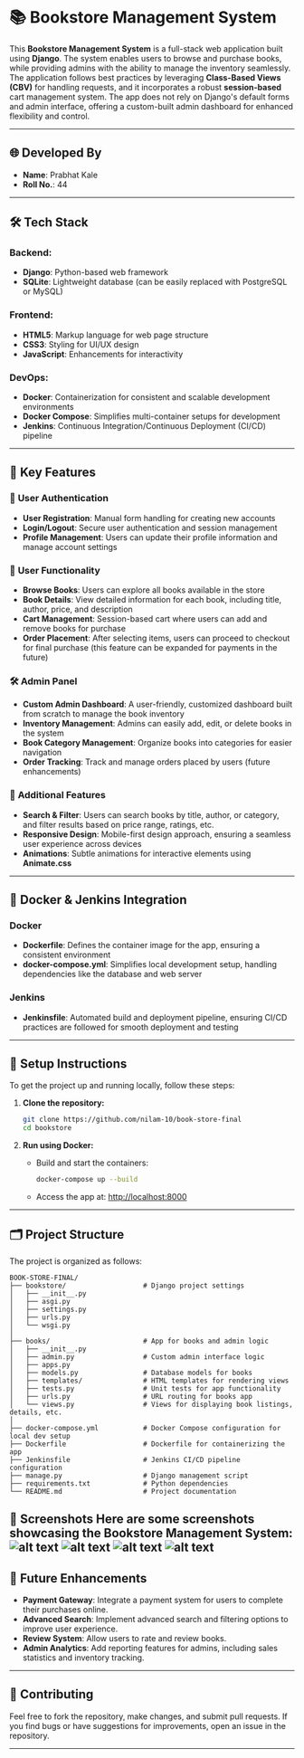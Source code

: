 
# 📚 **Bookstore Management System**

This **Bookstore Management System** is a full-stack web application built using **Django**. The system enables users to browse and purchase books, while providing admins with the ability to manage the inventory seamlessly. The application follows best practices by leveraging **Class-Based Views (CBV)** for handling requests, and it incorporates a robust **session-based** cart management system. The app does not rely on Django's default forms and admin interface, offering a custom-built admin dashboard for enhanced flexibility and control.

---

## 🌐 **Developed By**

- **Name**: Prabhat Kale
- **Roll No.**: 44
---

## 🛠️ **Tech Stack**

### **Backend:**
- **Django**: Python-based web framework
- **SQLite**: Lightweight database (can be easily replaced with PostgreSQL or MySQL)

### **Frontend:**
- **HTML5**: Markup language for web page structure
- **CSS3**: Styling for UI/UX design
- **JavaScript**: Enhancements for interactivity

### **DevOps:**
- **Docker**: Containerization for consistent and scalable development environments
- **Docker Compose**: Simplifies multi-container setups for development
- **Jenkins**: Continuous Integration/Continuous Deployment (CI/CD) pipeline

---

## 🚀 **Key Features**

### 🔐 **User Authentication**
- **User Registration**: Manual form handling for creating new accounts
- **Login/Logout**: Secure user authentication and session management
- **Profile Management**: Users can update their profile information and manage account settings

### 🛒 **User Functionality**
- **Browse Books**: Users can explore all books available in the store
- **Book Details**: View detailed information for each book, including title, author, price, and description
- **Cart Management**: Session-based cart where users can add and remove books for purchase
- **Order Placement**: After selecting items, users can proceed to checkout for final purchase (this feature can be expanded for payments in the future)

### 🛠️ **Admin Panel**
- **Custom Admin Dashboard**: A user-friendly, customized dashboard built from scratch to manage the book inventory
- **Inventory Management**: Admins can easily add, edit, or delete books in the system
- **Book Category Management**: Organize books into categories for easier navigation
- **Order Tracking**: Track and manage orders placed by users (future enhancements)

### 🌟 **Additional Features**
- **Search & Filter**: Users can search books by title, author, or category, and filter results based on price range, ratings, etc.
- **Responsive Design**: Mobile-first design approach, ensuring a seamless user experience across devices
- **Animations**: Subtle animations for interactive elements using **Animate.css**

---

## 🐳 **Docker & Jenkins Integration**

### **Docker**
- **Dockerfile**: Defines the container image for the app, ensuring a consistent environment
- **docker-compose.yml**: Simplifies local development setup, handling dependencies like the database and web server

### **Jenkins**
- **Jenkinsfile**: Automated build and deployment pipeline, ensuring CI/CD practices are followed for smooth deployment and testing

---

## 🔧 **Setup Instructions**

To get the project up and running locally, follow these steps:

1. **Clone the repository:**
   ```bash
   git clone https://github.com/nilam-10/book-store-final
   cd bookstore
   ```

2. **Run using Docker:**
   - Build and start the containers:
     ```bash
     docker-compose up --build
     ```
   - Access the app at: [http://localhost:8000](http://localhost:8000)

---

## 🗂️ **Project Structure**

The project is organized as follows:

```
BOOK-STORE-FINAL/
├── bookstore/                   # Django project settings
│   ├── __init__.py
│   ├── asgi.py
│   ├── settings.py
│   ├── urls.py
│   └── wsgi.py
│
├── books/                       # App for books and admin logic
│   ├── __init__.py
│   ├── admin.py                 # Custom admin interface logic
│   ├── apps.py
│   ├── models.py                # Database models for books
│   ├── templates/               # HTML templates for rendering views
│   ├── tests.py                 # Unit tests for app functionality
│   ├── urls.py                  # URL routing for books app
│   └── views.py                 # Views for displaying book listings, details, etc.
│
├── docker-compose.yml           # Docker Compose configuration for local dev setup
├── Dockerfile                   # Dockerfile for containerizing the app
├── Jenkinsfile                  # Jenkins CI/CD pipeline configuration
├── manage.py                    # Django management script
├── requirements.txt             # Python dependencies
└── README.md                    # Project documentation
```

📸 Screenshots
Here are some screenshots showcasing the Bookstore Management System:
![alt text](<Screenshot 2025-04-25 213811.png>)
![alt text](<Screenshot 2025-04-25 214101.png>)
![alt text](<Screenshot 2025-04-25 214219.png>)
![alt text](<Screenshot 2025-04-25 213913.png>)
---

## 📄 **Future Enhancements**
- **Payment Gateway**: Integrate a payment system for users to complete their purchases online.
- **Advanced Search**: Implement advanced search and filtering options to improve user experience.
- **Review System**: Allow users to rate and review books.
- **Admin Analytics**: Add reporting features for admins, including sales statistics and inventory tracking.

---

## 🤝 **Contributing**

Feel free to fork the repository, make changes, and submit pull requests. If you find bugs or have suggestions for improvements, open an issue in the repository.

---
